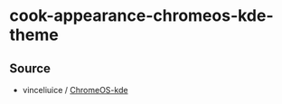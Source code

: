 

# cook-appearance-chromeos-kde-theme




## Source

* vinceliuice / [ChromeOS-kde](https://github.com/vinceliuice/ChromeOS-kde)
